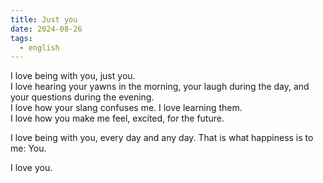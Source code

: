```yaml
---
title: Just you
date: 2024-08-26
tags:
  - english
---
```


I love being with you, just you.<br/>
I love hearing your yawns in the morning, your laugh during the day, and your questions during the evening.<br/>
I love how your slang confuses me. I love learning them.<br/>
I love how you make me feel, excited, for the future.

I love being with you, every day and any day. That is what happiness is to me: You.

I love you.
